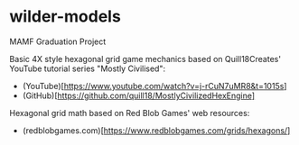 # wilder-models
MAMF Graduation Project

Basic 4X style hexagonal grid game mechanics based on Quill18Creates' YouTube tutorial series "Mostly Civilised":
* (YouTube)[https://www.youtube.com/watch?v=j-rCuN7uMR8&t=1015s]
* (GitHub)[https://github.com/quill18/MostlyCivilizedHexEngine]

Hexagonal grid math based on Red Blob Games' web resources:
* (redblobgames.com)[https://www.redblobgames.com/grids/hexagons/]

